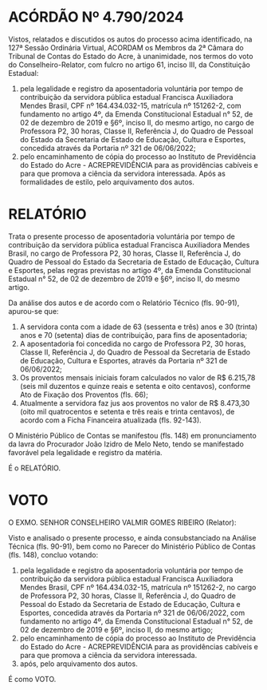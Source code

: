 # ACÓRDÃO Nº 4.790/2024

Vistos, relatados e discutidos os autos do processo acima identificado, na 127ª Sessão Ordinária Virtual, ACORDAM os Membros da 2ª Câmara do Tribunal de Contas do Estado do Acre, à unanimidade, nos termos do voto do Conselheiro-Relator, com fulcro no artigo 61, inciso III, da Constituição Estadual:

1. pela legalidade e registro da aposentadoria voluntária por tempo de contribuição da servidora pública estadual Francisca Auxiliadora Mendes Brasil, CPF nº 164.434.032-15, matrícula nº 151262-2, com fundamento no artigo 4º, da Emenda Constitucional Estadual n° 52, de 02 de dezembro de 2019 e §6º, inciso II, do mesmo artigo, no cargo de Professora P2, 30 horas, Classe II, Referência J, do Quadro de Pessoal do Estado da Secretaria de Estado de Educação, Cultura e Esportes, concedida através da Portaria nº 321 de 06/06/2022;
2. pelo encaminhamento de cópia do processo ao Instituto de Previdência do Estado do Acre - ACREPREVIDÊNCIA para as providências cabíveis e para que promova a ciência da servidora interessada. Após as formalidades de estilo, pelo arquivamento dos autos.

# RELATÓRIO

Trata o presente processo de aposentadoria voluntária por tempo de contribuição da servidora pública estadual Francisca Auxiliadora Mendes Brasil, no cargo de Professora P2, 30 horas, Classe II, Referência J, do Quadro de Pessoal do Estado da Secretaria de Estado de Educação, Cultura e Esportes, pelas regras previstas no artigo 4º, da Emenda Constitucional Estadual n° 52, de 02 de dezembro de 2019 e §6º, inciso II, do mesmo artigo.

Da análise dos autos e de acordo com o Relatório Técnico (fls. 90-91), apurou-se que:

1. A servidora conta com a idade de 63 (sessenta e três) anos e 30 (trinta) anos e 70 (setenta) dias de contribuição, para fins de aposentadoria;
2. A aposentadoria foi concedida no cargo de Professora P2, 30 horas, Classe II, Referência J, do Quadro de Pessoal da Secretaria de Estado de Educação, Cultura e Esportes, através da Portaria nº 321 de 06/06/2022;
3. Os proventos mensais iniciais foram calculados no valor de R$ 6.215,78 (seis mil duzentos e quinze reais e setenta e oito centavos), conforme Ato de Fixação dos Proventos (fls. 66);
4. Atualmente a servidora faz jus aos proventos no valor de R$ 8.473,30 (oito mil quatrocentos e setenta e três reais e trinta centavos), de acordo com a Ficha Financeira atualizada (fls. 92-143).

O Ministério Público de Contas se manifestou (fls. 148) em pronunciamento da lavra do Procurador João Izidro de Melo Neto, tendo se manifestado favorável pela legalidade e registro da matéria.

É o RELATÓRIO.

# VOTO

O EXMO. SENHOR CONSELHEIRO VALMIR GOMES RIBEIRO (Relator):

Visto e analisado o presente processo, e ainda consubstanciado na Análise Técnica (fls. 90-91), bem como no Parecer do Ministério Público de Contas (fls. 148), concluo votando:

1. pela legalidade e registro da aposentadoria voluntária por tempo de contribuição da servidora pública estadual Francisca Auxiliadora Mendes Brasil, CPF nº 164.434.032-15, matrícula nº 151262-2, no cargo de Professora P2, 30 horas, Classe II, Referência J, do Quadro de Pessoal do Estado da Secretaria de Estado de Educação, Cultura e Esportes, concedida através da Portaria nº 321 de 06/06/2022, com fundamento no artigo 4º, da Emenda Constitucional Estadual n° 52, de 02 de dezembro de 2019 e §6º, inciso II, do mesmo artigo;
2. pelo encaminhamento de cópia do processo ao Instituto de Previdência do Estado do Acre - ACREPREVIDÊNCIA para as providências cabíveis e para que promova a ciência da servidora interessada.
3. após, pelo arquivamento dos autos.

É como VOTO.
